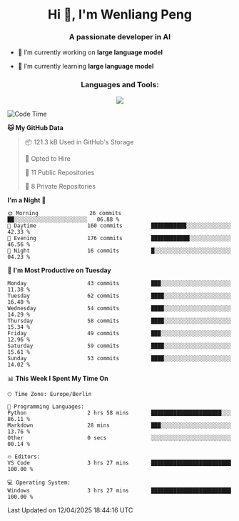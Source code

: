 <h1 align="center">Hi 👋, I'm Wenliang Peng</h1>
<h3 align="center">A passionate developer in AI</h3>

- 🔭 I’m currently working on **large language model**

- 🌱 I’m currently learning **large language model**

<!-- <h3 align="left">Connect with me:</h3> -->
<!-- <p align="left">
</p> -->

<h3 align="center">Languages and Tools:</h3>
<p align="center">
  <a href="https://skillicons.dev">
    <img src="https://skillicons.dev/icons?i=cpp,ros,docker,azure,git,linux,py,pytorch,cmake,githubactions,powershell,md&perline=6" />
  </a>
</p>


<!-- <p><img align="center" src="https://github-readme-stats.vercel.app/api/top-langs?username=bpwl0121&show_icons=true&locale=en&layout=compact" alt="bpwl0121" /></p> -->

<!-- <p><img align="center" src="https://github-readme-streak-stats.herokuapp.com/?user=bpwl0121&" alt="bpwl0121" /></p> -->

<!--START_SECTION:waka-->
![Code Time](http://img.shields.io/badge/Code%20Time-212%20hrs%202%20mins-blue)

**🐱 My GitHub Data** 

> 📦 121.3 kB Used in GitHub's Storage 
 > 
> 💼 Opted to Hire
 > 
> 📜 11 Public Repositories 
 > 
> 🔑 8 Private Repositories 
 > 
**I'm a Night 🦉** 

```text
🌞 Morning                26 commits          ██░░░░░░░░░░░░░░░░░░░░░░░   06.88 % 
🌆 Daytime                160 commits         ███████████░░░░░░░░░░░░░░   42.33 % 
🌃 Evening                176 commits         ████████████░░░░░░░░░░░░░   46.56 % 
🌙 Night                  16 commits          █░░░░░░░░░░░░░░░░░░░░░░░░   04.23 % 
```
📅 **I'm Most Productive on Tuesday** 

```text
Monday                   43 commits          ███░░░░░░░░░░░░░░░░░░░░░░   11.38 % 
Tuesday                  62 commits          ████░░░░░░░░░░░░░░░░░░░░░   16.40 % 
Wednesday                54 commits          ████░░░░░░░░░░░░░░░░░░░░░   14.29 % 
Thursday                 58 commits          ████░░░░░░░░░░░░░░░░░░░░░   15.34 % 
Friday                   49 commits          ███░░░░░░░░░░░░░░░░░░░░░░   12.96 % 
Saturday                 59 commits          ████░░░░░░░░░░░░░░░░░░░░░   15.61 % 
Sunday                   53 commits          ████░░░░░░░░░░░░░░░░░░░░░   14.02 % 
```


📊 **This Week I Spent My Time On** 

```text
🕑︎ Time Zone: Europe/Berlin

💬 Programming Languages: 
Python                   2 hrs 58 mins       ██████████████████████░░░   86.11 % 
Markdown                 28 mins             ███░░░░░░░░░░░░░░░░░░░░░░   13.76 % 
Other                    0 secs              ░░░░░░░░░░░░░░░░░░░░░░░░░   00.14 % 

🔥 Editors: 
VS Code                  3 hrs 27 mins       █████████████████████████   100.00 % 

💻 Operating System: 
Windows                  3 hrs 27 mins       █████████████████████████   100.00 % 
```


 Last Updated on 12/04/2025 18:44:16 UTC
<!--END_SECTION:waka-->
